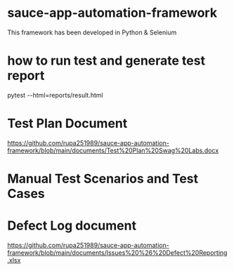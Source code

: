 # sauce-app-automation-framework
This framework has been developed in Python & Selenium

# how to run test and generate test report
pytest --html=reports/result.html

# Test Plan Document
https://github.com/rupa251989/sauce-app-automation-framework/blob/main/documents/Test%20Plan%20Swag%20Labs.docx

# Manual Test Scenarios and Test Cases


# Defect Log document
https://github.com/rupa251989/sauce-app-automation-framework/blob/main/documents/Issues%20%26%20Defect%20Reporting.xlsx




